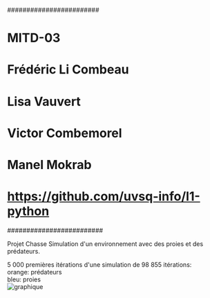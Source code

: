 ########################
# MITD-03
# Frédéric Li Combeau
# Lisa Vauvert
# Victor Combemorel
# Manel Mokrab
# https://github.com/uvsq-info/l1-python
#########################

Projet Chasse
Simulation d'un environnement avec des proies et des prédateurs.  


5 000 premières itérations d'une simulation de 98 855 itérations:  
orange: prédateurs  
bleu: proies  
![graphique](https://media.discordapp.net/attachments/785967439732670474/971541749644267560/proiespred25k.png?width=2417&height=386)
